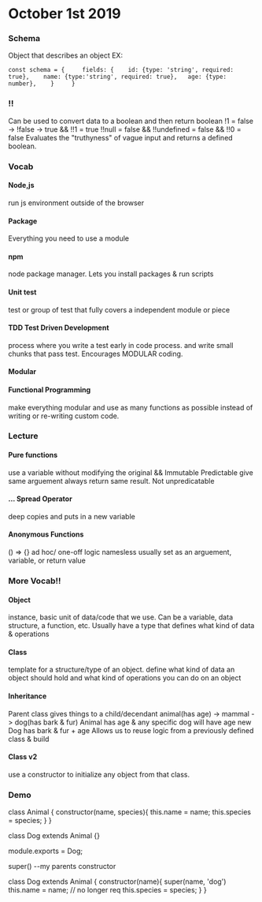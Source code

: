 # October 1st 2019

### Schema
Object that describes an object
EX:

`const schema = {    
    fields: {   
        id: {type: 'string', required: true},   
        name: {type:'string', required: true},  
        age: {type: number},   
    }    
 }`

### !!
Can be used to convert data to a boolean and then return boolean
!1 = false -> !false -> true && !!1 = true
!!null = false && !!undefined = false && !!0 = false
Evaluates the "truthyness" of vague input and returns a defined boolean. 

### Vocab
#### Node,js
run js environment outside of the browser
#### Package
Everything you need to use a module
#### npm 
node package manager. Lets you install packages & run scripts
#### Unit test
test or group of test that fully covers a independent module or piece
#### TDD Test Driven Development
process where you write a test early in code process. and write small chunks that pass test. Encourages MODULAR coding. 
#### Modular

#### Functional Programming
make everything modular and use as many functions as possible instead of writing or re-writing custom code. 

### Lecture

#### Pure functions
use a variable without modifying the original && Immutable
Predictable give same arguement always return same result. Not unpredicatable 

#### ... Spread Operator
deep copies and puts in a new variable

#### Anonymous Functions
() => {}
ad hoc/ one-off logic
namesless usually set as an arguement, variable, or return value

### More Vocab!!
#### Object
instance, basic unit of data/code that we use. Can be a variable, data structure, a function, etc. Usually have a type that defines what kind of data & operations 
#### Class
template for a structure/type of an object. define what kind of data an object should hold and what kind of operations you can do on an object
#### Inheritance
Parent class gives things to a child/decendant
animal(has age) -> mammal -> dog(has bark & fur)   Animal has age & any specific dog will have age
new Dog has bark & fur + age
Allows us to reuse logic from a previously defined class & build
#### Class v2
use a constructor to initialize any object from that class. 

### Demo
class Animal {
    constructor(name, species){
        this.name = name;
        this.species = species;
    }
}

class Dog extends Animal {}

module.exports = Dog;

super() --my parents constructor

class Dog extends Animal {
    constructor(name){
        super(name, 'dog')
        this.name = name;
        // no longer req this.species = species;
    }
}
